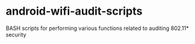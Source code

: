 # android-wifi-audit-scripts
BASH scripts for performing various functions related to auditing 802.11* security

